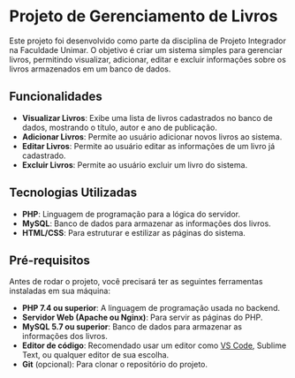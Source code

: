 # Projeto de Gerenciamento de Livros

Este projeto foi desenvolvido como parte da disciplina de Projeto Integrador na Faculdade Unimar. O objetivo é criar um sistema simples para gerenciar livros, permitindo visualizar, adicionar, editar e excluir informações sobre os livros armazenados em um banco de dados.

## Funcionalidades

- **Visualizar Livros**: Exibe uma lista de livros cadastrados no banco de dados, mostrando o título, autor e ano de publicação.
- **Adicionar Livros**: Permite ao usuário adicionar novos livros ao sistema.
- **Editar Livros**: Permite ao usuário editar as informações de um livro já cadastrado.
- **Excluir Livros**: Permite ao usuário excluir um livro do sistema.

## Tecnologias Utilizadas

- **PHP**: Linguagem de programação para a lógica do servidor.
- **MySQL**: Banco de dados para armazenar as informações dos livros.
- **HTML/CSS**: Para estruturar e estilizar as páginas do sistema.

## Pré-requisitos

Antes de rodar o projeto, você precisará ter as seguintes ferramentas instaladas em sua máquina:

- **PHP 7.4 ou superior**: A linguagem de programação usada no backend.
- **Servidor Web (Apache ou Nginx)**: Para servir as páginas do PHP.
- **MySQL 5.7 ou superior**: Banco de dados para armazenar as informações dos livros.
- **Editor de código**: Recomendado usar um editor como [VS Code](https://code.visualstudio.com/), Sublime Text, ou qualquer editor de sua escolha.
- **Git** (opcional): Para clonar o repositório do projeto.